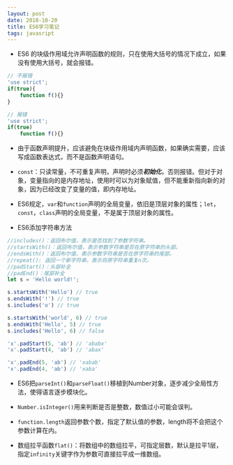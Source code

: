 ```yaml
---
layout: post
date: 2018-10-20
title: ES6学习笔记
tags: javasript
---
```





* ES6 的块级作用域允许声明函数的规则，只在使用大括号的情况下成立，如果没有使用大括号，就会报错。

```javascript
// 不报错
'use strict';
if(true){
	function f(){}
}

// 报错
'use strict';
if(true)
    function f(){}
```

* 由于函数声明提升，应该避免在块级作用域内声明函数，如果确实需要，应该写成函数表达式，而不是函数声明语句。
* `const`：只读常量，不可重复声明，声明时必须***初始化***，否则报错。但对于对象，变量指向的是内存地址，使用时可以为对象赋值，但不能重新指向新的对象，因为已经改变了变量的值，即内存地址。

* ES6规定，`var`和`function`声明的全局变量，依旧是顶层对象的属性；`let`，`const`，`class`声明的全局变量，不是属于顶层对象的属性。
* ES6添加字符串方法

```javascript
//includes()：返回布尔值，表示是否找到了参数字符串。
//startsWith()：返回布尔值，表示参数字符串是否在原字符串的头部。
//endsWith()：返回布尔值，表示参数字符串是否在原字符串的尾部。
//repeat(): 返回一个新字符串，表示将原字符串重复n次。
//padStart()：头部补全
//padEnd()：尾部补全
let s = 'Hello world!';

s.startsWith('Hello') // true
s.endsWith('!') // true
s.includes('o') // true

s.startsWith('world', 6) // true
s.endsWith('Hello', 5) // true
s.includes('Hello', 6) // false

'x'.padStart(5, 'ab') // 'ababx'
'x'.padStart(4, 'ab') // 'abax'

'x'.padEnd(5, 'ab') // 'xabab'
'x'.padEnd(4, 'ab') // 'xaba'
```

* ES6把`parseInt()`和`parseFloat()`移植到Number对象，逐步减少全局性方法，使得语言逐步模块化。
* `Number.isInteger()`用来判断是否是整数，数值过小可能会误判。

* `function.length`返回参数个数，指定了默认值的参数，length将不会把这个参数计算在内。

* 数组拉平函数`flat()`：将数组中的数组拉平，可指定层数，默认是拉平1层，指定`infinity`关键字作为参数可直接拉平成一维数组。